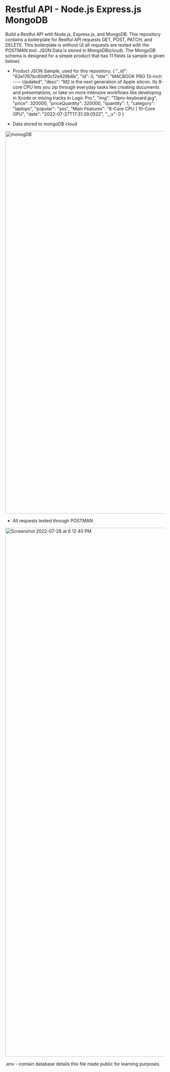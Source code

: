 # Restful API - Node.js Express.js MongoDB

Build a Restful API with Node.js, Express.js, and MongoDB. This repository contains a boilerplate for Restful API requests GET, POST, PATCH, and DELETE. This boilerplate is without UI all requests are tested with the POSTMAN tool. JSON Data is stored in MongoDB(cloud). The MongoDB schema is designed for a simple product that has 11 fields (a sample is given below).
 
 
 
 - Product JSON Sample, used for this repository.
  {
        "_id": "62e1767bc80df0cf2e929b6b",
        "id": 0,
        "title": "MACBOOK PRO 13-inch ---- Updated",
        "desc": "M2 is the next generation of Apple silicon. Its 8-core CPU lets you zip through everyday tasks like creating documents and presentations,         or take on more intensive workflows like developing in Xcode or mixing tracks in Logic Pro.",
        "img": "13pro-keyboard.jpg",
        "price": 320000,
        "priceQuantity": 320000,
        "quantity": 1,
        "category": "laptops",
        "popular": "yes",
        "Main Features": "8-Core CPU | 10-Core GPU",
        "date": "2022-07-27T17:31:39.052Z",
        "__v": 0
    }
    
  
    
  - Data stored to mongoDB cloud
  
 <img width="1207" alt="monogDB" src="https://user-images.githubusercontent.com/54082156/181512879-ec669146-93ae-4264-97e8-5a84a334ac31.png">

 
 - All requests tested through POSTMAN

 <img width="1669" alt="Screenshot 2022-07-28 at 6 12 40 PM" src="https://user-images.githubusercontent.com/54082156/181513701-48372b77-0ec6-4206-953c-a35237e40f87.png">

 
 
 .env - contain database details this file made public for learning purposes.
